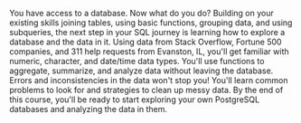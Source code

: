 You have access to a database. Now what do you do? Building on your existing skills joining tables, using basic functions, grouping data, and using subqueries, the next step in your SQL journey is learning how to explore a database and the data in it. Using data from Stack Overflow, Fortune 500 companies, and 311 help requests from Evanston, IL, you'll get familiar with numeric, character, and date/time data types. You'll use functions to aggregate, summarize, and analyze data without leaving the database. Errors and inconsistencies in the data won't stop you! You'll learn common problems to look for and strategies to clean up messy data. By the end of this course, you'll be ready to start exploring your own PostgreSQL databases and analyzing the data in them.
